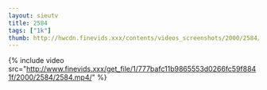 ```yaml
--- 
layout: sieutv
title: 2584
tags: ["1k"]
thumb: http://hwcdn.finevids.xxx/contents/videos_screenshots/2000/2584/preview.mp4.jpg
---
```

{% include video src="http://www.finevids.xxx/get_file/1/777bafc11b9865553d0266fc59f8841f/2000/2584/2584.mp4/" %} 

